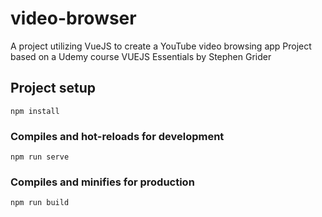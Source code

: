 # video-browser
A project utilizing VueJS to create a YouTube video browsing app
Project based on a Udemy course VUEJS Essentials by Stephen Grider

## Project setup
```
npm install
```

### Compiles and hot-reloads for development
```
npm run serve
```

### Compiles and minifies for production
```
npm run build
```
